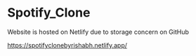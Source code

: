 # Spotify_Clone

Website is hosted on Netlify due to storage concern on GitHub

https://spotifyclonebyrishabh.netlify.app/
